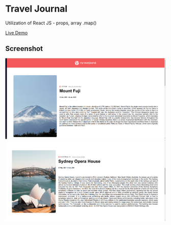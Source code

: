 # Travel Journal

Utilization of React JS - props, array .map()

[Live Demo](https://shaunniekins.github.io/travel-journal/)

## Screenshot

![Screenshot1](./screenshot1.png)
![Screenshot2](./screenshot2.png)